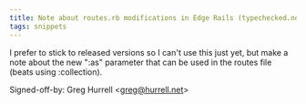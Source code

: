 ```yaml
---
title: Note about routes.rb modifications in Edge Rails (typechecked.net, a945990)
tags: snippets
---
```


I prefer to stick to released versions so I can't use this just yet, but make a note about the new ":as" parameter that can be used in the routes file (beats using :collection).

Signed-off-by: Greg Hurrell &lt;greg@hurrell.net&gt;
